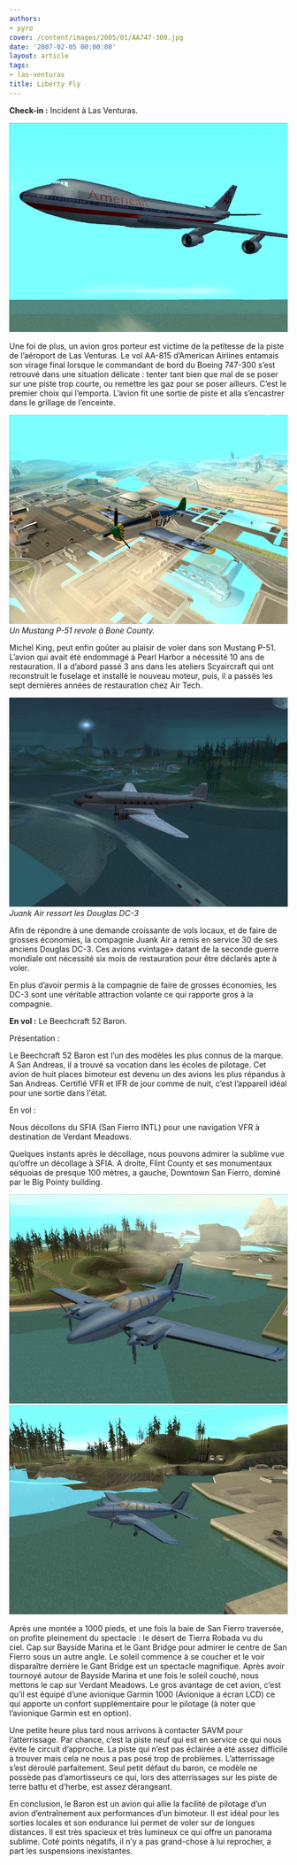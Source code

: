 ```yaml
---
authors:
- pyro
cover: /content/images/2005/01/AA747-300.jpg
date: '2007-02-05 00:00:00'
layout: article
tags:
- las-venturas
title: Liberty Fly
---
```



 **Check-in :** Incident à Las Venturas.

![](/content/images/2005/01/AA747-300.jpg)

Une foi de plus, un avion gros porteur est victime de la petitesse de la piste de l’aéroport de Las Venturas. Le vol AA-815 d’American Airlines entamais son virage final lorsque le commandant de bord du Boeing 747-300 s’est retrouvé dans une situation délicate&nbsp;: tenter tant bien que mal de se poser sur une piste trop courte, ou remettre les gaz pour se poser ailleurs. C’est le premier choix qui l’emporta. L’avion fit une sortie de piste et alla s’encastrer dans le grillage de l’enceinte.

![Un Mustang P-51 revole à Bone County.](/content/images/2005/01/P_40_2.jpg)
_Un Mustang P-51 revole à Bone County._

Michel King, peut enfin goûter au plaisir de voler dans son Mustang P-51. L’avion qui avait été endommagé à Pearl Harbor a nécessité 10 ans de restauration. Il a d’abord passé 3 ans dans les ateliers Scyaircraft qui ont reconstruit le fuselage et installé le nouveau moteur, puis, il a passés les sept dernières années de restauration chez Air Tech.

![Juank Air ressort les Douglas DC-3](/content/images/2005/01/dc3.jpg)
_Juank Air ressort les Douglas DC-3_

Afin de répondre à une demande croissante de vols locaux, et de faire de grosses économies, la compagnie Juank Air a remis en service 30 de ses anciens Douglas DC-3.&nbsp;Ces avions «vintage» datant de la seconde guerre mondiale ont nécessité six mois de restauration pour être déclarés apte à voler.

En plus d’avoir permis à la compagnie de faire de grosses économies, les DC-3 sont une véritable attraction volante ce qui rapporte gros à la compagnie.

**En vol :** Le Beechcraft 52 Baron.

Présentation :

Le Beechcraft 52 Baron est l’un des modèles les plus connus de la marque. A San Andreas, il a trouvé sa vocation dans les écoles de pilotage. Cet avion de huit places bimoteur est devenu un des avions les plus répandus à San Andreas. Certifié VFR et IFR de jour comme de nuit, c’est l’appareil idéal pour une sortie dans l'état.

En vol :

Nous décollons du SFIA (San Fierro INTL) pour une navigation VFR à destination de Verdant Meadows.

Quelques instants après le décollage, nous pouvons admirer la sublime vue qu’offre un décollage à SFIA. A droite, Flint County et ses monumentaux séquoias de presque 100 mètres, a gauche, Downtown San Fierro, dominé par le Big Pointy building.

![](/content/images/2005/01/beech_Baron.jpg)
![](/content/images/2005/01/beech_58.jpg)

Après une montée a 1000 pieds, et une fois la baie de San Fierro traversée, on profite pleinement du spectacle&nbsp;: le désert de Tierra Robada vu du ciel.&nbsp;Cap sur Bayside Marina et le Gant Bridge pour admirer le centre de San Fierro sous un autre angle.&nbsp;Le soleil commence à se coucher et le voir disparaître derrière le Gant Bridge est un spectacle magnifique. Après avoir tournoyé autour de Bayside Marina et une fois le soleil couché, nous mettons le cap sur Verdant Meadows.&nbsp;Le gros avantage de cet avion, c’est qu’il est équipé d’une avionique Garmin 1000 (Avionique à écran LCD) ce qui apporte un confort supplémentaire pour le pilotage (à noter que l’avionique Garmin est en option).

Une petite heure plus tard nous arrivons à contacter SAVM pour l’atterrissage. Par chance, c’est la piste neuf qui est en service ce qui nous évite le circuit d’approche. La piste qui n’est pas éclairée a été assez difficile à trouver mais cela ne nous a pas posé trop de problèmes. L’atterrissage s’est déroulé parfaitement. Seul petit défaut du baron, ce modèle ne possède pas d’amortisseurs ce qui, lors des atterrissages sur les piste de terre battu et d’herbe, est assez dérangeant.

En conclusion, le Baron est un avion qui allie la facilité de pilotage d’un avion d’entraînement aux performances d’un bimoteur. Il est idéal pour les sorties locales et son endurance lui permet de voler sur de longues distances. Il est très spacieux et très lumineux ce qui offre un panorama sublime. Coté points négatifs, il n’y a pas grand-chose à lui reprocher, a part les suspensions inexistantes.